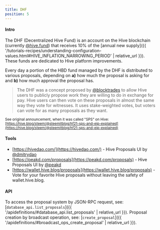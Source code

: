 ```yaml
---
title: DHF
position: 5
---
```


#### Intro

The DHF (Decentralized Hive Fund) is an account on the Hive blockchain (currently [@hive.fund](https://hiveblocks.com/@hive.fund)) that receives 10% of the [annual new supply]({{ '/tutorials-recipes/understanding-configuration-values.html#HIVE_INFLATION_NARROWING_PERIOD' | relative_url }}).  These funds are dedicated to Hive platform improvements.

Every day a portion of the HBD fund managed by the DHF is distributed to various proposals, depending on **a)** how much the proposal is asking for and **b)** how much approval the proposal has.

> The DHF was a concept proposed by [@blocktrades](https://hiveblocks.com/@blocktrades) to allow Hive users to publicly propose work they are willing to do in exchange for pay. Hive users can then vote on these proposals in almost the same way they vote for witnesses.  It uses stake-weighted votes, but voters can vote for as many proposals as they want.

<sup>See original announcement, when it was called "SPS" on Hive: [https://hive.blog/steem/@steemitblog/hf21-sps-and-eip-explained](https://hive.blog/steem/@steemitblog/hf21-sps-and-eip-explained)</sup>

#### Tools

* [https://hivedao.com/](https://hivedao.com/) - Hive Proposals UI by [@dmitrydao](https://hive.blog/@dmitrydao)
* [https://peakd.com/proposals](https://peakd.com/proposals) - Hive Proposals UI by [@peakd](https://peakd.com/@peakd)
* [https://wallet.hive.blog/proposals](https://wallet.hive.blog/proposals) - Vote for your favorite Hive proposals without leaving the safety of wallet.hive.blog.
<!-- * [https://joticajulian.github.io/steemexplorer/#/proposals](https://joticajulian.github.io/steemexplorer/#/proposals) - Check who voted what. -->
<!-- * [https://hive.blog/@proposalalert](https://hive.blog/@proposalalert) - Follow this account to be notified of new proposals. -->

#### API

To access the proposal system by JSON-RPC request, see: [`database_api.list_proposals`]({{ '/apidefinitions/#database_api.list_proposals' | relative_url }}).  Proposal creation by broadcast operation, see: [`create_proposal`]({{ '/apidefinitions/#broadcast_ops_create_proposal' | relative_url }}).
